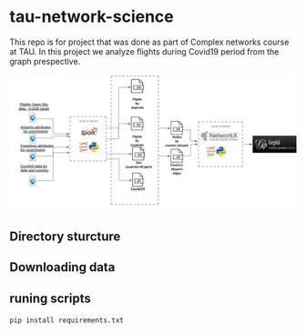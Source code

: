 # tau-network-science
This repo is for project that was done as part of Complex networks course at TAU.
In this project we analyze flights during Covid19 period from the graph prespective.


![My Image](images/pipeline.png)



## Directory sturcture



## Downloading data

## runing scripts

```bash
pip install requirements.txt
```
